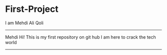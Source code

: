 # First-Project
I am Mehdi Ali Qoli
<hr>
Mehdi
Hi! This is my first repository on git hub I am here to crack the tech world
<hr>
